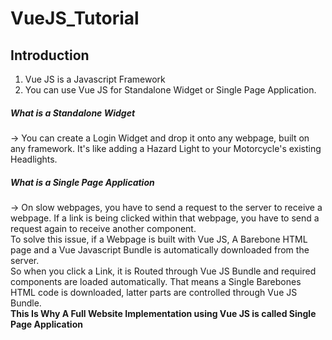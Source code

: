 # VueJS_Tutorial
## Introduction
1. Vue JS is a Javascript Framework
2. You can use Vue JS for Standalone Widget or Single Page Application.
##### What is a Standalone Widget
-> You can create a Login Widget and drop it onto any webpage, built on any framework. It's like adding a Hazard Light to your Motorcycle's existing Headlights.

##### What is a Single Page Application
-> On slow webpages, you have to send a request to the server to receive a webpage. If a link is being clicked within that webpage, you have to send a request again to receive another component.\
To solve this issue, if a Webpage is built with Vue JS, A Barebone HTML page and a Vue Javascript Bundle is automatically downloaded from the server.\
So when you click a Link, it is Routed through Vue JS Bundle and required components are loaded automatically. 
That means a Single Barebones HTML code is downloaded, latter parts are controlled through Vue JS Bundle.\
**This Is Why A Full Website Implementation using Vue JS is called Single Page Application**